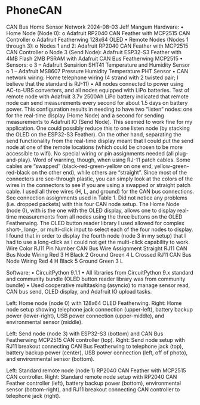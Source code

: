 # PhoneCAN
CAN Bus Home Sensor Network
2024-08-03
Jeff Mangum
Hardware:
•	Home Node (Node 0): 
o	Adafruit RP2040 CAN Feather with MCP2515 CAN Controller
o	Adafruit Featherwing 128x64 OLED
•	Remote Nodes (Nodes 1 through 3):
o	Nodes 1 and 2: Adafruit RP2040 CAN Feather with MCP2515 CAN Controller
o	Node 3 (Send Node): Adafruit ESP32-S3 Feather with 4MB Flash 2MB PSRAM with Adafruit CAN Bus Featherwing MCP2515
•	Sensors:
o	3 – Adafruit Sensirion SHT41 Temperature and Humidity Sensor
o	1 – Adafruit MS8607 Pressure Humidity Temperature PHT Sensor
•	CAN network wiring: Home telephone wiring (4 strand with 2 twisted pair; I believe that the standard is RJ-11)
•	All nodes connected to power using AC-to-UBS converters, and all nodes equipped with LiPo batteries.  Test of remote node with Adafruit 3.7v 2500Ah LiPo battery indicated that remote node can send measurements every second for about 1.5 days on battery power.
This configuration results in needing to have two “listen” nodes: one for the real-time display (Home Node) and a second for sending measurements to Adafruit IO (Send Node).  This seemed to work fine for my application.  One could possibly reduce this to one listen node (by stacking the OLED on the ESP32-S3 Feather).  On the other hand, separating the send functionality from the real-time display meant that I could put the send node at one of the remote locations (which could be chosen to be more accessible to wifi).
No special wiring or pin assignments needed (all plug-and-play).  Word of warning, though, when using RJ-11 patch cables.  Some cables are “swapped” (black-red-green-yellow on one end, yellow-green-red-black on the other end), while others are “straight”.  Since most of the connectors are see-through plastic, you can simply look at the colors of the wires in the connectors to see if you are using a swapped or straight patch cable.  I used all three wires (H, L, and ground) for the CAN bus connections.  See connection assignments used in Table 1.  Did not notice any problems (i.e. dropped packets) with this four CAN node setup.
The Home Node (node 0), with is the one with the OLED display, allows one to display real-time measurements from all nodes using the three buttons on the OLED Featherwing.  The OLED button reader library I used allowed for complex short-, long-, or multi-click input to select each of the four nodes to display.  I found that in order to display the fourth node (node 3 in my setup) that I had to use a long-click as I could not get the multi-click capability to work.
Wire Color	RJ11 Pin Number	CAN Bus Wire Assignment
Straight RJ11 CAN Bus Node Wiring
Red	3	H
Black	2	Ground
Green	4	L
Crossed RJ11 CAN Bus Node Wiring
Red	4	H
Black	5	Ground
Green	3	L

Software:
•	CircuitPython 9.1.1
•	All libraries from CircuitPython 9.x standard and community bundle (OLED button reader library was from community bundle)
•	Used cooperative multitasking (asyncio) to manage sensor read, CAN bus send, OLED display, and Adafruit IO upload tasks.
  
Left: Home node (node 0) with 128x64 OLED Featherwing.  Right: Home node setup showing telephone jack connection (upper-left), battery backup power (lower-right), USB power connection (upper-middle), and environmental sensor (middle).
  
Left: Send node (node 3) with ESP32-S3 (bottom) and CAN Bus Featherwing MCP2515 CAN controller (top).  Right: Send node setup with RJ11 breakout connecting CAN Bus Featherwing to telephone jack (top), battery backup power (center), USB power connection (left, off of photo), and environmental sensor (bottom).
  
Left: Standard remote node (node 1) RP2040 CAN Feather with MCP2515 CAN controller.  Right: Standard remote node setup with RP2040 CAN Feather controller (left), battery backup power (bottom), environmental sensor (bottom-right), and RJ11 breakout connecting CAN controller to telephone jack (right).

